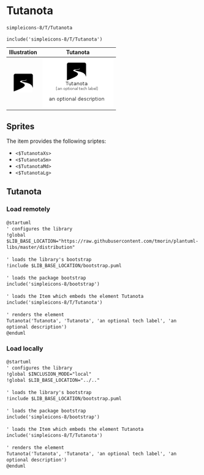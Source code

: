 # Tutanota


```text
simpleicons-8/T/Tutanota
```

```text
include('simpleicons-8/T/Tutanota')
```



| Illustration | Tutanota |
| :---: | :---: |
| ![illustration for Illustration](../../simpleicons-8/T/Tutanota.png) | ![illustration for Tutanota](../../simpleicons-8/T/Tutanota.Local.png) |



## Sprites
The item provides the following sriptes:

- `<$TutanotaXs>`
- `<$TutanotaSm>`
- `<$TutanotaMd>`
- `<$TutanotaLg>`





## Tutanota

### Load remotely
```plantuml
@startuml
' configures the library
!global $LIB_BASE_LOCATION="https://raw.githubusercontent.com/tmorin/plantuml-libs/master/distribution"

' loads the library's bootstrap
!include $LIB_BASE_LOCATION/bootstrap.puml

' loads the package bootstrap
include('simpleicons-8/bootstrap')

' loads the Item which embeds the element Tutanota
include('simpleicons-8/T/Tutanota')

' renders the element
Tutanota('Tutanota', 'Tutanota', 'an optional tech label', 'an optional description')
@enduml
```

### Load locally
```plantuml
@startuml
' configures the library
!global $INCLUSION_MODE="local"
!global $LIB_BASE_LOCATION="../.."

' loads the library's bootstrap
!include $LIB_BASE_LOCATION/bootstrap.puml

' loads the package bootstrap
include('simpleicons-8/bootstrap')

' loads the Item which embeds the element Tutanota
include('simpleicons-8/T/Tutanota')

' renders the element
Tutanota('Tutanota', 'Tutanota', 'an optional tech label', 'an optional description')
@enduml
```

